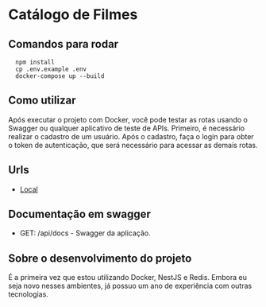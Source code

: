 # Catálogo de Filmes

## Comandos para rodar

```
  npm install
  cp .env.example .env
  docker-compose up --build
```

## Como utilizar

Após executar o projeto com Docker, você pode testar as rotas usando o Swagger ou qualquer aplicativo de teste de APIs. Primeiro, é necessário realizar o cadastro de um usuário. Após o cadastro, faça o login para obter o token de autenticação, que será necessário para acessar as demais rotas.

## Urls

- [Local](http://localhost:3000)

## Documentação em swagger 

- GET: /api/docs - Swagger da aplicação.

## Sobre o desenvolvimento do projeto

É a primeira vez que estou utilizando Docker, NestJS e Redis. Embora eu seja novo nesses ambientes, já possuo um ano de experiência com outras tecnologias.
